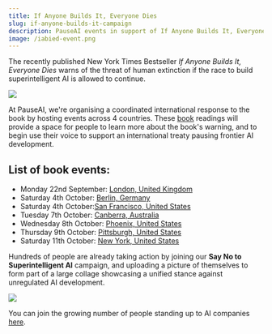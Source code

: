 ```yaml
---
title: If Anyone Builds It, Everyone Dies
slug: if-anyone-builds-it-campaign
description: PauseAI events in support of If Anyone Builds It, Everyone Dies
image: /iabied-event.png
---
```


The recently published New York Times Bestseller _If Anyone Builds It, Everyone Dies_ warns of the threat of human extinction if the race to build superintelligent AI is allowed to continue.

![](/iabied-event.png)

At PauseAI, we're organising a coordinated international response to the book by hosting events across 4 countries. These [book](https://ifanyonebuildsit.com/) readings will provide a space for people to learn more about the book's warning, and to begin use their voice to support an international treaty pausing frontier AI development.

## List of book events:

- Monday 22nd September: [London, United Kingdom]()
- Saturday 4th October: [Berlin, Germany]()
- Saturday 4th October:[San Francisco, United States]()
- Tuesday 7th October: [Canberra, Australia]()
- Wednesday 8th October: [Phoenix, United States]()
- Thursday 9th October: [Pittsburgh, United States]()
- Saturday 11th October: [New York, United States]()[]()

Hundreds of people are already taking action by joining our **Say No to Superintelligent AI** campaign, and uploading a picture of themselves to form part of a large collage showcasing a unified stance against unregulated AI development.

![](/gandr-collage-2-.jpg)

You can join the growing number of people standing up to AI companies [here](https://pauseai.info/sayno).[](https://luma.com/asa28ws0)

